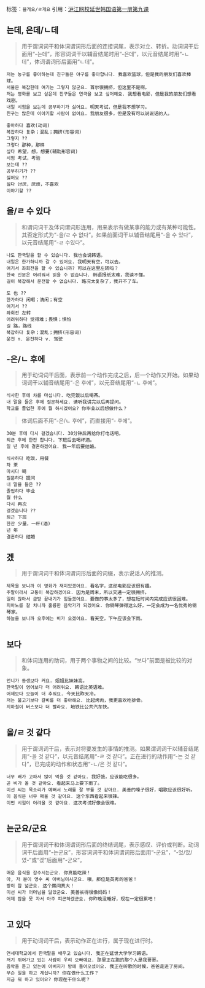 标签：`을게요/ㄹ게요`
引用：[沪江网校延世韩国语第一册第九课](https://kr.hujiang.com/new/p753722/)

## 는데, 은데/ㄴ데
> 用于谓词词干和体词谓词形后面的连接词尾，表示对立、转折。动词词干后面用“-는데”，形容词词干以辅音结尾时用“-은데”，以元音结尾时用“-ㄴ데”，体词谓词形后面用“ㄴ데”。
```
저는 농구를 좋아하는데 친구들은 야구를 좋아합니다. 我喜欢篮球，但是我的朋友们喜欢棒球。
서울은 복잡한데 여기는 그렇지 않군요. 首尔很拥挤，但这里不是啊。
저는 영화를 보고 싶은데 친구들은 연극을 보고 싶어해요. 我想看电影，但是我的朋友们想看戏剧。
내일 시험을 보는데 공부하기가 싫어요. 明天考试，但是我不想学习。
친구는 많은데 이야기할 사람이 없어요. 我朋友很多，但是没有可以说说话的人。
```
```
좋아하다 喜欢(动词)
복잡하다 复杂；混乱；拥挤(形容词)
그렇지 ??
그렇다 那种，那样
싶다 希望，想，想要(辅助形容词)
시험 考试，考验
보는데 ??
공부하기가 ??
싫어요 ??
싫다 讨厌，厌烦，不喜欢
이야기할 ??
```

## 을/ㄹ 수 있다
> 和谓词词干及体词谓词形连用，用来表示有做某事的能力或有某种可能性。其否定形式为“-을/ㄹ 수 없다”。如果前面词干以辅音结尾用“-을 수 있다”，以元音结尾用“-ㄹ 수있다”。
```
나도 한국말을 할 수 있습니다. 我也会说韩语。
내일은 한가하니까 갈 수 있어요. 我明天有空，可以去。
여기서 좌회전을 할 수 있습니까? 可以在这里左转吗？
한국 신문은 어려워서 읽을 수 없습니다. 韩语报纸太难，我读不懂。
길이 복잡해서 운전할 수 없습니다. 路况太复杂了，我开不了车。
```
```
도 也 ??
한가하다 闲暇；清闲；有空
여기서 ??
좌회전 左转
어려워하다 觉得难；畏惧；惧怕
길 路，路线
복잡하다 复杂；混乱；拥挤(形容词)
운전 n. 운전하다 v. 驾驶
```

## -은/ㄴ 후에
> 用于动词词干后面，表示前一个动作完成之后，后一个动作又开始。如果动词词干以辅音结尾用“-은 후에”，以元音结尾用“-ㄴ 후에”。
```
식사한 후에 차를 마십니다. 吃完饭以后喝茶。
내 말을 들은 후에 질문하세요. 请听我讲完以后再提问。
학교를 졸업한 후에 뭘 하시겠어요? 你毕业以后想做什么？
```
> 体词后面不用“-은/ㄴ 후에”，而直接用“- 후에”。
```
30분 후에 다시 걸겠습니다. 30分钟后再给你打电话吧。
퇴근 후에 한잔 합니다. 下班后去喝杯酒。
일 년 후에 결혼하겠어요. 我一年后要结婚。
```
```
식사하다 吃饭，用餐
차 茶
마시다 喝
질문하다 提问
내 말을 들은 ??
졸업하다 毕业
뭘 什么
다시 再次
걸겠습니다 ??
퇴근 下班
한잔 少量，一杯(酒)
년 年
결혼하다 结婚
```

## 겠
> 用于谓词词干和体词谓词形后面的词缀，表示说话人的推测。
```
제목을 보니까 이 영화가 재미있겠어요. 看名字，这部电影应该很有趣。
주말이라서 교통이 복잡하겠어요. 因为是周末，所以交通一定很拥挤。
일이 많아서 금방 끝내기가 힘들겠어요. 要做的事太多了，想在短时间内完成应该很困难。
피아노를 잘 치니까 훌륭한 음악가가 되겠어요. 你钢琴弹得这么好，一定会成为一名优秀的钢琴家。
하늘을 보니까 오후에는 비가 오겠어요. 看天空，下午应该会下雨。
```
```

```

## 보다
> 和体词连用的助词，用于两个事物之间的比较。“보다”前面是被比较的对象。
```
언니가 동생보다 커요. 姐姐比妹妹高。
한국말이 영어보다 더 어려워요. 韩语比英语难。
어제보다 오늘이 더 추워요. 今天比昨天冷。
저는 불고기보다 갈비를 더 좋아해요. 比起烤肉，我更喜欢吃排骨。
지하철이 버스보다 더 빨라요. 地铁比公共汽车快。
```
```

```

## 을/ㄹ 것 같다
> 用于谓词词干后，表示对将要发生的事情的推测。如果谓词词干以辅音结尾用“-을 것 같다”，以元音结尾用“-ㄹ 것 같다”。正在进行的动作用“-는 것 같다”，已完成的动作和状态用“-ㄴ/은 것 같다”。
```
너무 배가 고파서 많이 먹을 것 같아요. 我好饿，应该能吃很多。
곧 비가 올 것 같아요. 看起来马上要下雨了。
미선 씨는 목소리가 예뻐서 노래를 잘 부를 것 같아요. 美善的嗓子很好，唱歌应该很好听。
이 음식은 너무 매울 것 같아요. 这个东西看起来很辣。
이번 시험이 어려울 것 같아요. 这次考试好像会很难。
```
```

```

## 는군요/군요
> 用于谓词词干和体词谓词形后面的终结词尾，表示感叹、评价或判断。动词词干后面用“-는군요”，形容词词干和体词谓词形后面用“-군요”，“-었/았/였-”或“겠”后面用“-군요”。
```
매운 음식을 잡수시는군요. 你真能吃辣！
아, 저 분이 영수 씨 아버님이시군요. 哦，那位是英秀的爸爸！
방이 참 넓군요. 这个房间真大！
미선 씨가 어머님을 닮았군요. 美善长得很像妈妈！
어제 잠을 못 자서 아주 피곤하겠군요. 你昨晚没睡好，现在一定很累吧！
```
```

```

## 고 있다
> 用于动词词干后，表示动作正在进行，属于现在进行时。
```
연세대학교에서 한국말을 배우고 있습니다. 我正在延世大学学习韩语。
저기 뛰어가고 있는 사람이 우리 오빠예요. 那里正在跑的那个人是我哥哥。
음악을 듣고 있는에 아버지가 방에 들어오셨어요. 我正在听歌的时候，爸爸走进了房间。
무슨 일을 하고 계십니까? 你在做什么工作？
지금 뭐 하고 있어요? 你现在干什么呢？
```
```

```
